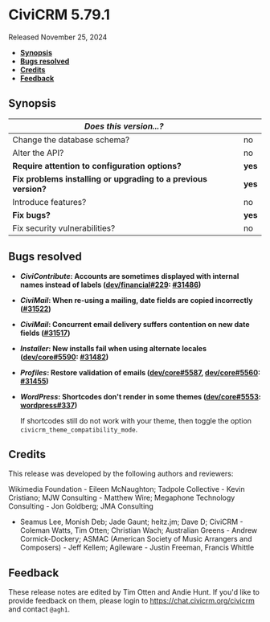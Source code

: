 # CiviCRM 5.79.1

Released November 25, 2024

- **[Synopsis](#synopsis)**
- **[Bugs resolved](#bugs)**
- **[Credits](#credits)**
- **[Feedback](#feedback)**

## <a name="synopsis"></a>Synopsis

| *Does this version...?*                                         |          |
| --------------------------------------------------------------- | -------- |
| Change the database schema?                                     | no       |
| Alter the API?                                                  | no       |
| **Require attention to configuration options?**                 | **yes**  |
| **Fix problems installing or upgrading to a previous version?** | **yes**  |
| Introduce features?                                             | no       |
| **Fix bugs?**                                                   | **yes**  |
| Fix security vulnerabilities?                                   | no       |

## <a name="bugs"></a>Bugs resolved

* **_CiviContribute_: Accounts are sometimes displayed with internal names instead of labels ([dev/financial#229](https://lab.civicrm.org/dev/financial/-/issues/229): [#31486](https://github.com/civicrm/civicrm-core/pull/31486))**
* **_CiviMail_: When re-using a mailing, date fields are copied incorrectly ([#31522](https://github.com/civicrm/civicrm-core/pull/31522))**
* **_CiviMail_: Concurrent email delivery suffers contention on new date fields ([#31517](https://github.com/civicrm/civicrm-core/pull/31517))**
* **_Installer_: New installs fail when using alternate locales ([dev/core#5590](https://lab.civicrm.org/dev/core/-/issues/5590): [#31482](https://github.com/civicrm/civicrm-core/pull/31482))**
* **_Profiles_: Restore validation of emails ([dev/core#5587](https://lab.civicrm.org/dev/core/-/issues/5587), [dev/core#5560](https://lab.civicrm.org/dev/core/-/issues/5560): [#31455](https://github.com/civicrm/civicrm-core/pull/31455))**
* **_WordPress_: Shortcodes don't render in some themes ([dev/core#5553](https://lab.civicrm.org/dev/core/-/issues/5553): [wordpress#337](https://github.com/civicrm/civicrm-wordpress/pull/337))**

  If shortcodes still do not work with your theme, then toggle the option `civicrm_theme_compatibility_mode`.

## <a name="credits"></a>Credits

This release was developed by the following authors and reviewers:

Wikimedia Foundation - Eileen McNaughton; Tadpole Collective - Kevin Cristiano; MJW
Consulting - Matthew Wire; Megaphone Technology Consulting - Jon Goldberg; JMA Consulting
- Seamus Lee, Monish Deb; Jade Gaunt; heitz.jm; Dave D; CiviCRM - Coleman Watts, Tim
Otten; Christian Wach; Australian Greens - Andrew Cormick-Dockery; ASMAC (American Society
of Music Arrangers and Composers) - Jeff Kellem; Agileware - Justin Freeman, Francis
Whittle

## <a name="feedback"></a>Feedback

These release notes are edited by Tim Otten and Andie Hunt.  If you'd like to
provide feedback on them, please login to https://chat.civicrm.org/civicrm and
contact `@agh1`.
